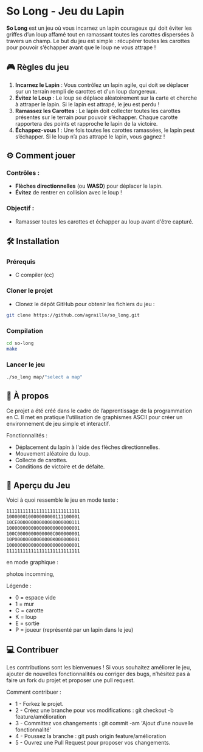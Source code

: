 # So Long - Jeu du Lapin

**So Long** est un jeu où vous incarnez un lapin courageux qui doit éviter les griffes d’un loup affamé tout en ramassant toutes les carottes dispersées à travers un champ. Le but du jeu est simple : récupérer toutes les carottes pour pouvoir s’échapper avant que le loup ne vous attrape !

## 🎮 Règles du jeu

1. **Incarnez le Lapin** : Vous contrôlez un lapin agile, qui doit se déplacer sur un terrain rempli de carottes et d'un loup dangereux.
2. **Évitez le Loup** : Le loup se déplace aléatoirement sur la carte et cherche à attraper le lapin. Si le lapin est attrapé, le jeu est perdu !
3. **Ramassez les Carottes** : Le lapin doit collecter toutes les carottes présentes sur le terrain pour pouvoir s’échapper. Chaque carotte rapportera des points et rapproche le lapin de la victoire.
4. **Échappez-vous !** : Une fois toutes les carottes ramassées, le lapin peut s’échapper. Si le loup n’a pas attrapé le lapin, vous gagnez !

## ⚙️ Comment jouer

### Contrôles :
- **Flèches directionnelles** (ou **WASD**) pour déplacer le lapin.
- **Évitez** de rentrer en collision avec le loup !

### Objectif :
- Ramasser toutes les carottes et échapper au loup avant d'être capturé.

## 🛠️ Installation

### Prérequis
- C compiler (cc)

### Cloner le projet
- Clonez le dépôt GitHub pour obtenir les fichiers du jeu :

```bash
git clone https://github.com/agraille/so_long.git
```

### Compilation
```bash
cd so-long
make
```

### Lancer le jeu

```bash
./so_long map/"select a map"
```



## 📖 À propos
Ce projet a été créé dans le cadre de l’apprentissage de la programmation en C. Il met en pratique l'utilisation de graphismes ASCII pour créer un environnement de jeu simple et interactif.

Fonctionnalités :
- Déplacement du lapin à l'aide des flèches directionnelles.
- Mouvement aléatoire du loup.
- Collecte de carottes.
- Conditions de victoire et de défaite.

## 🎨 Aperçu du Jeu
Voici à quoi ressemble le jeu en mode texte :

```bash
111111111111111111111111111
100000010000000000111100001
10CE00000000000000000000111
100000000000000000000000001
100C0000000000000C000000001
10P00000000000000K000000001
100000000000000000000000001
111111111111111111111111111
```

en mode graphique :

photos incomming,

Légende :

- 0 = espace vide
- 1 = mur
- C = carotte
- K = loup
- E = sortie
- P = joueur (représenté par un lapin dans le jeu)

## 💻 Contribuer
Les contributions sont les bienvenues ! Si vous souhaitez améliorer le jeu, ajouter de nouvelles fonctionnalités ou corriger des bugs, n’hésitez pas à faire un fork du projet et proposer une pull request.

Comment contribuer :
- 1 - Forkez le projet.
- 2 - Créez une branche pour vos modifications : git checkout -b feature/amélioration
- 3 - Committez vos changements : git commit -am 'Ajout d’une nouvelle fonctionnalité'
- 4 - Poussez la branche : git push origin feature/amélioration
- 5 - Ouvrez une Pull Request pour proposer vos changements.
